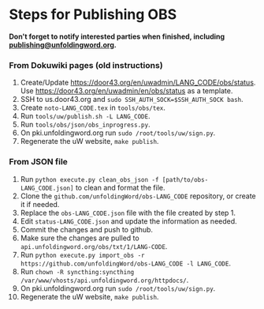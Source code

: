 # Steps for Publishing OBS

**Don't forget to notify interested parties when finished, including publishing@unfoldingword.org.**

### From Dokuwiki pages (old instructions)
1. Create/Update https://door43.org/en/uwadmin/LANG_CODE/obs/status. Use https://door43.org/en/uwadmin/en/obs/status as a template.
1. SSH to us.door43.org and `sudo SSH_AUTH_SOCK=$SSH_AUTH_SOCK bash`.
1. Create `noto-LANG_CODE.tex` in `tools/obs/tex`.
1. Run `tools/uw/publish.sh -L LANG_CODE`.
1. Run `tools/obs/json/obs_inprogress.py`.
1. On pki.unfoldingword.org run `sudo /root/tools/uw/sign.py`.
1. Regenerate the uW website, `make publish`.


### From JSON file
1. Run `python execute.py clean_obs_json -f [path/to/obs-LANG_CODE.json]` to clean and format the file.
1. Clone the `github.com/unfoldingWord/obs-LANG_CODE` repository, or create it if needed.
1. Replace the `obs-LANG_CODE.json` file with the file created by step 1.
1. Edit `status-LANG_CODE.json` and update the information as needed.
1. Commit the changes and push to github.
1. Make sure the changes are pulled to `api.unfoldingword.org/obs/txt/1/LANG-CODE`.
1. Run `python execute.py import_obs -r https://github.com/unfoldingWord/obs-LANG_CODE -l LANG_CODE`.
1. Run `chown -R syncthing:syncthing /var/www/vhosts/api.unfoldingword.org/httpdocs/`.
1. On pki.unfoldingword.org run `sudo /root/tools/uw/sign.py`.
1. Regenerate the uW website, `make publish`.
